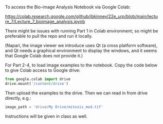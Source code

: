 To access the Bio-image Analysis Notebook via Google Colab:

https://colab.research.google.com/github/jbkinney/22e_urp/blob/main/lecture_7/Lecture_7_bioimage_analysis.ipynb

There might be issues with running Part 1 in Colab environment; so might be preferable to pull the repo and run it locally. 

(Napari, the image viewer we introduce uses Qt (a cross platform software), and Qt needs a graphical environment to display the windows, and it seems that Google Colab does not provide it.)

For Part 2-4, to load image examples to the notebook. Copy the code below to give Colab access to Google drive:

```python
from google.colab import drive
drive.mount('/content/drive')
```

Then upload the examples to the drive. Then we can read in from drive directly, e.g.:

```python
image_path = 'drive/My Drive/mitosis_mod.tif'
```

Instructions will be given in class as well. 
